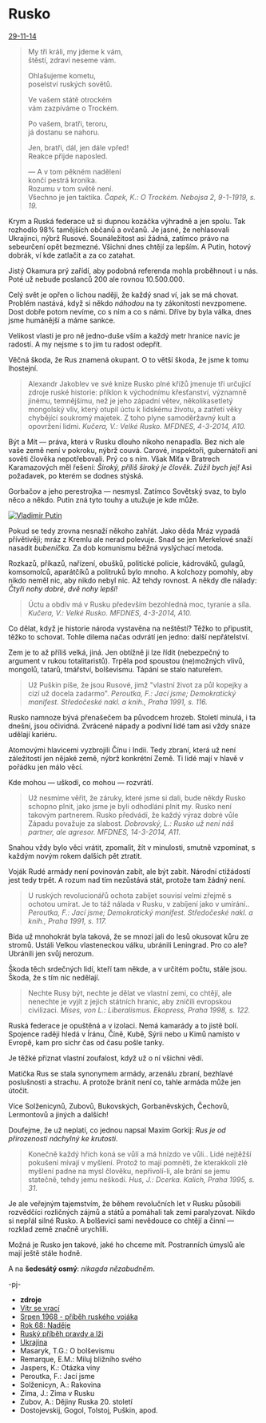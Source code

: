 Rusko
=====
[29-11-14](#)

> My tři králi, my jdeme k vám,  
> štěstí, zdraví neseme vám.
>
> Ohlašujeme kometu,  
> poselství ruských sovětů.
>
> Ve vašem státě otrockém  
> vám zazpíváme o Trockém.  
>
> Po vašem, bratři, teroru,  
> já dostanu se nahoru.
>
> Jen, bratři, dál, jen dále vpřed!  
> Reakce přijde naposled.
>
> — A v tom pěkném nadělení  
> končí pestrá kronika.  
> Rozumu v tom světě není.  
> Všechno je jen taktika.
> *Čapek, K.: O Trockém. Nebojsa 2, 9-1-1919, s. 19.*

Krym a Ruská federace už si dupnou
kozáčka výhradně a jen spolu. Tak rozhodlo 98%
tamějších občanů a ovčanů. Je jasné, že
nehlasovali Ukrajinci, nýbrž Rusové. Sounáležitost
asi žádná, zatímco právo na sebeurčení opět bezmezné.
Všichni dnes chtějí za lepším. A Putin,
hotový dobrák, ví kde zatlačit a za co zatahat.

Jistý Okamura prý zařídí, aby podobná
referenda mohla proběhnout i u nás. Poté
už nebude poslanců 200 ale rovnou 10.500.000.

Celý svět je opřen o lichou naději, že každý
snad ví, jak se má chovat. Problém nastává,
když si někdo *náhodou* na ty zákonitosti
nevzpomene. Dost dobře potom nevíme, co
s ním a co s námi. Dříve by byla válka,
dnes jsme humánější a máme sankce.

Velikost vlasti je pro ně jedno-duše vším
a každý metr hranice navíc je radostí.
A my nejsme s to jim tu radost odepřít.

Věčná škoda, že Rus znamená okupant.
O to větší škoda, že jsme k tomu lhostejní.

> Alexandr Jakoblev ve své knize Rusko plné
> křížů jmenuje tři určující zdroje ruské historie:
> příklon k východnímu křesťanství, významně jinému,
> temnějšímu, než je jeho západní větev, několikasetletý
> mongolský vliv, který otupil úctu k lidskému životu,
> a zatřetí věky chybějící soukromý majetek. Z toho
> plyne samoděržavný kult a opovržení lidmi.
> *Kučera, V.: Velké Rusko. MFDNES, 4-3-2014, A10.*

Být a Mít — práva, která v Rusku dlouho nikoho
nenapadla. Bez nich ale vaše země není v pokroku,
nýbrž couvá. Carové, inspektoři, gubernátoři ani
sověti člověka nepotřebovali. Prý co s ním.
Však Míťa v Bratrech Karamazových měl řešení:
*Široký, příliš široký je člověk. Zúžil bych jej!*
Asi požadavek, po kterém se dodnes stýská.

Gorbačov a jeho perestrojka — nesmysl. Zatímco
Sovětský svaz, to bylo něco a někdo. Putin
zná tyto touhy a utužuje je kde může.

[![Vladimir Putin](http://pbs.twimg.com/media/B2QPJNaCQAALuRl.jpg)](http://twitter.com/thekarami/status/532567338781270017)

Pokud se tedy zrovna nesnaží někoho zahřát.
Jako děda Mráz vypadá přívětivěji; mráz z
Kremlu ale nerad polevuje. Snad se jen Merkelové
snaží nasadit *bubeníčka*. Za dob komunismu
běžná vyslýchací metoda.

Rozkazů, příkazů, nařízení, obušků, politické
policie, kádrováků, gulagů, komsomolců,
aparátčíků a politruků bylo mnoho.
A kolchozy pomohly, aby nikdo neměl nic,
aby nikdo nebyl nic. Až tehdy rovnost. A někdy
dle nálady: *Čtyři nohy dobré, dvě nohy lepší!*

> Úctu a obdiv má v Rusku především bezohledná moc,
> tyranie a síla.
> *Kučera, V.: Velké Rusko. MFDNES, 4-3-2014, A10.*

Co dělat, když je historie národa vystavěna na
neštěstí? Těžko to připustit, těžko to schovat.
Tohle dilema načas odvrátí jen jedno: další
nepřátelství.

Zem je to až příliš velká, jiná. Jen obtížně ji
lze řídit (nebezpečný to argument v rukou totalitaristů).
Trpěla pod spoustou (ne)možných vlivů, mongolů,
tatarů, tmářství, bolševismu. Tápání se stalo
naturelem.

> Už Puškin píše, že jsou Rusové, jimž "vlastní
> život za půl kopejky a cizí už docela zadarmo".
> *Peroutka, F.: Jací jsme; Demokratický manifest. Středočeské nakl. a knih., Praha 1991, s. 116.*

Rusko namnoze bývá přenašečem ba původcem
hrozeb. Století minulá, i ta dnešní, jsou
očividná. Zvrácené nápady a podivní lidé
tam asi vždy snáze udělají kariéru.

Atomovými hlavicemi vyzbrojili Čínu i Indii.
Tedy zbraní, která už není záležitostí jen
nějaké země, nýbrž konkrétní Země. Ti lidé
mají v hlavě v pořádku jen málo věcí.

Kde mohou — uškodí, co mohou — rozvrátí.

> Už nesmíme věřit, že záruky, které jsme si dali, bude
> někdy Rusko schopno plnit, jako jsme je byli odhodláni
> plnit my. Rusko není takovým partnerem. Rusko předvádí,
> že každý výraz dobré vůle Západu považuje za slabost.
> *Dobrovský, L.: Rusko už není náš partner, ale agresor. MFDNES, 14-3-2014, A11.*

Snahou vždy bylo věci vrátit, zpomalit, žít
v minulosti, smutně vzpomínat, s každým novým
rokem dalších pět ztratit.

Voják Rudé armády není povinován zabít, ale
být zabit. Národní ctižádostí jest tedy trpět.
A rozum nad tím nezůstává stát, protože tam
žádný není.

> U ruských revolucionářů ochota zabíjet souvisí velmi
> zřejmě s ochotou umírat. Je to táž nálada v Rusku,
> v zabíjení jako v umírání..
> *Peroutka, F.: Jací jsme; Demokratický manifest. Středočeské nakl. a knih., Praha 1991, s. 117.*

Bída už mnohokrát byla taková, že se mnozí jali
do lesů okusovat kůru ze stromů. Ustáli Velkou
vlasteneckou válku, ubránili Leningrad.
Pro co ale? Ubránili jen svůj nerozum.

Škoda těch srdečných lidí, kteří tam někde,
a v určitém počtu, stále jsou. Škoda, že s tím
nic nedělají.

> Nechte Rusy být, nechte je dělat ve vlastní zemi,
> co chtějí, ale nenechte je vyjít z jejich státních
> hranic, aby zničili evropskou civilizaci.
> *Mises, von L.: Liberalismus. Ekopress, Praha 1998, s. 122.*

Ruská federace je opuštěná a v izolaci. Nemá
kamarády a to jistě bolí. Spojence raději hledá
v Íránu, Číně, Kubě, Sýrii nebo u Kimů namísto
v Evropě, kam pro sichr čas od času pošle tanky.

Je těžké přiznat vlastní zoufalost, když už o ní
všichni vědí.

Matička Rus se stala synonymem armády, arzenálu
zbraní, bezhlavé poslušnosti a strachu. A protože
bránit není co, tahle armáda může jen útočit.

Více Solženicynů, Zubovů, Bukovských, Gorbaněvských,
Čechovů, Lermontovů a jiných a dalších!

Doufejme, že už neplatí, co jednou napsal Maxim
Gorkij: *Rus je od přirozenosti náchylný ke krutosti.*

> Konečně každý hřích koná se vůlí a má hnízdo
> ve vůli.. Lidé nejtěžší pokušení mívají v myšlení.
> Protož to mají pomněti, že kterakkoli zlé myšlení
> padne na mysl člověku, nepřivolí-li, ale brání se
> jemu statečně, tehdy jemu neškodí.
> *Hus, J.: Dcerka. Kalich, Praha 1995, s. 31.*

Je ale veřejným tajemstvím, že během revolučních let
v Rusku působili rozvědčíci rozličných zájmů a států
a pomáhali tak zemi paralyzovat. Nikdo si nepřál
silné Rusko. A bolševici sami nevědouce co chtějí
a činní — rozklad země značně urychlili.

Možná je Rusko jen takové, jaké ho chceme mít.
Postranních úmyslů ale mají ještě stále hodně.

A na **šedesátý osmý**: *nikagda nězabudněm*.

-pj-

* __zdroje__
* [Vítr se vrací](http://prehravac.rozhlas.cz/audio/2876556)
* [Srpen 1968 - příběh ruského vojáka](http://prehravac.rozhlas.cz/audio/433702)
* [Rok 68: Naděje](http://www.ceskatelevize.cz/porady/10192661914-rok-68/20756226860-nadeje/)
* [Ruský příběh pravdy a lži](http://www.ceskatelevize.cz/porady/1142743803-reporteri-ct/214452801240019/video/327399)
* [Ukrajina](http://www.radio1.cz/archiv-poradu/stahnout/36545-hudba-porady-2014-zatisi-2014-01-29-jero-phdr-michael-romancov-ukrajina-mp3)
* Masaryk, T.G.: O bolševismu
* Remarque, E.M.: Miluj bližního svého
* Jaspers, K.: Otázka viny
* Peroutka, F.: Jací jsme
* Solženicyn, A.: Rakovina
* Zima, J.: Zima v Rusku
* Zubov, A.: Dějiny Ruska 20. století
* Dostojevskij, Gogol, Tolstoj, Puškin, apod.

